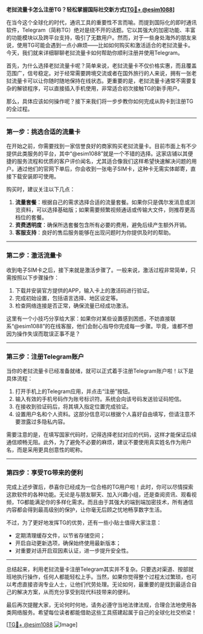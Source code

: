 **老挝流量卡怎么注册TG？轻松掌握国际社交新方式[[TG💪+ @esim1088](https://t.me/s/esim1088)]**

在当今这个全球化的时代，通讯工具的重要性不言而喻。而提到国际化的即时通讯软件，Telegram（简称TG）绝对是绕不开的话题。它以其强大的加密功能、丰富的功能模块以及跨平台支持，吸引了无数用户。然而，对于一些身处海外的朋友来说，使用TG可能会遇到一点小麻烦——比如如何购买和激活适合的老挝流量卡。今天，我们就来详细聊聊老挝流量卡如何帮助你顺利注册并使用Telegram。

首先，为什么选择老挝流量卡呢？简单来说，老挝流量卡不仅价格实惠，而且覆盖范围广，信号稳定。对于经常需要跨境交流或者在国外旅行的人来说，拥有一张老挝流量卡可以让你随时随地保持在线状态。更重要的是，老挝流量卡通常不需要复杂的解锁程序，可以直接插入手机使用，非常适合初次接触TG的新手用户。

那么，具体应该如何操作呢？接下来我们将一步步教你如何完成从购卡到注册TG的全过程。

---

### **第一步：挑选合适的流量卡**
在开始之前，你需要找到一家信誉良好的商家购买老挝流量卡。目前市面上有不少提供此类服务的平台，其中“@esim1088”就是一个不错的选择。这家店铺以其便捷的服务流程和优质的客户评价闻名，尤其适合像我们这样希望快速解决问题的用户。通过他们的官网下单后，你会收到一张电子SIM卡，这种卡无需实体邮寄，直接下载安装即可使用。

购买时，建议关注以下几点：
1. **流量套餐**：根据自己的需求选择合适的流量套餐。如果你只是偶尔发消息或浏览资料，可以选择基础版；如果需要频繁视频通话或传输大文件，则推荐更高档位的套餐。
2. **资费透明度**：确保所选套餐包含所有必要的费用，避免后续产生额外开销。
3. **客服支持**：良好的售后服务能够在出现问题时为你提供及时的帮助。

---

### **第二步：激活流量卡**
收到电子SIM卡之后，接下来就是激活步骤了。一般来说，激活过程非常简单，只需按照以下步骤操作：

1. 下载并安装官方提供的APP，输入卡上的激活码进行验证。
2. 完成初始设置，包括语言选择、地区设定等。
3. 检查网络连接是否正常，确保流量已经成功激活。

这里有一个小技巧分享给大家：如果你对某些设置感到困惑，不妨直接联系“@esim1088”的在线客服，他们会耐心指导你完成每一步骤。毕竟，谁都不想因为操作失误而耽误正事不是？

---

### **第三步：注册Telegram账户**
当你的老挝流量卡已经准备就绪，就可以正式着手注册Telegram账户啦！以下是具体流程：

1. 打开手机上的Telegram应用，并点击“注册”按钮。
2. 输入有效的手机号码作为账号标识符。系统会向该号码发送验证码短信。
3. 在接收到验证码后，将其填入指定位置完成验证。
4. 设置用户名和个人资料。这部分信息可以根据个人喜好自由填写，但请注意不要泄露过多隐私内容。

需要注意的是，在填写国家代码时，记得选择老挝对应的代码，这样才能保证后续通信顺畅无阻。此外，为了避免不必要的麻烦，建议不要使用真实姓名作为用户名，而是采用更具创意性的昵称。

---

### **第四步：享受TG带来的便利**
完成上述步骤后，恭喜你已经成为一位合格的TG用户啦！此时，你可以尽情探索这款软件的各种功能。无论是与朋友聊天、加入兴趣小组，还是查阅资讯、观看视频，TG都能满足你的多样化需求。而且由于其强大的端到端加密技术，所有通信内容都会得到最高级别的保护，让你毫无后顾之忧地畅享数字生活。

不过，为了更好地发挥TG的优势，还有一些小贴士值得大家注意：
- 定期清理缓存文件，以节省存储空间；
- 开启自动更新选项，确保始终使用最新版本；
- 对重要对话开启双因素认证，进一步提升安全性。

---

总结起来，利用老挝流量卡注册Telegram其实并不复杂。只要选对渠道、按部就班地执行操作，任何人都能轻松上手。当然，如果你觉得整个过程太过繁琐，也可以考虑直接咨询专业人士，让他们代劳处理。无论如何，最重要的是找到最适合自己的解决方案，从而充分享受到现代科技带来的便利。

最后再次提醒大家，无论何时何地，请务必遵守当地法律法规，合理合法地使用各类网络服务。希望每位读者都能借助这些工具搭建起属于自己的全球化社交桥梁！

[[TG💪+ @esim1088](https://t.me/s/esim1088) ![Image](https://i.postimg.cc/4NQfJmqS/Snipaste-2025-05-13-00-14-12.png)]